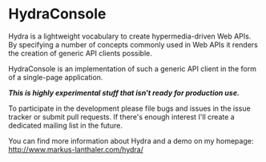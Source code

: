 HydraConsole
==============

Hydra is a lightweight vocabulary to create hypermedia-driven Web APIs. By
specifying a number of concepts commonly used in Web APIs it renders the
creation of generic API clients possible.

HydraConsole is an implementation of such a generic API client in the form
of a single-page application.

***This is highly experimental stuff that isn't ready for production use.***

To participate in the development please file bugs and issues in the
issue tracker or submit pull requests. If there's enough interest I'll
create a dedicated mailing list in the future.

You can find more information about Hydra and a demo on my homepage:
http://www.markus-lanthaler.com/hydra/
